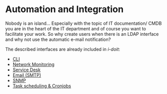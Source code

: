 # Automation and Integration

Nobody is an island... Especially with the topic of IT documentation/ CMDB you are in the heart of the IT department and of course you want to facilitate your work. So why create users when there is an LDAP interface and why not use the automatic e-mail notification?

The described interfaces are already included in _i-doit_:

*   [CLI](./cli/index.md)
*   [Network Monitoring](./network-monitoring/index.md)
*   [Service Desk](./service-desk/index.md)
*   [Email (SMTP)](./e-mail.md)
*   [SNMP](./snmp.md)
*   [Task scheduling & Cronjobs](./task-scheduling-and-cronjobs.md)
